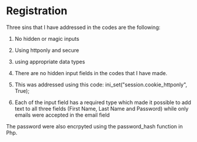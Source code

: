 # Registration

Three sins that I have addressed in the codes are the following: 

1. No hidden or magic inputs 
2. Using httponly and secure
3. using appropriate data types 


1. There are no hidden input fields in the codes that I have made.
2. This was addressed using this code: ini_set("session.cookie_httponly", True);
3. Each of the input field has a required type which made it possible to add text to all three fields (First Name, Last Name and Password) while 
only emails were accepted in the email field

The password were also encrpyted using the password_hash function in Php.
